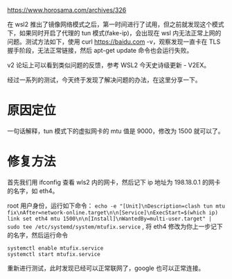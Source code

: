 https://www.horosama.com/archives/326

在 wsl2 推出了镜像网络模式之后，第一时间进行了试用，但之前就发现这个模式下，如果同时开启了代理的 tun 模式(fake-ip)，会出现在 wsl 内无法正常上网的问题。测试方法如下，使用 curl https://baidu.com -v，观察发现一直卡在 TLS 握手阶段，无法正常链接，然后 apt-get update 命令也会运行失败。

v2 论坛上可以看到类似问题的反馈，参考 WSL2 今天史诗级更新 - V2EX。

经过一系列的测试，今天终于发现了解决问题的办法，在这里分享一下。

# 原因定位

一句话解释，tun 模式下的虚拟网卡的 mtu 值是 9000，修改为 1500 就可以了。

# 修复方法

首先我们用 ifconfig 查看 wls2 内的网卡，然后记下 ip 地址为 198.18.0.1 的网卡的名字，如 eth4。

root 用户身份，运行如下命令： `echo -e "[Unit]\nDescription=clash tun mtu fix\nAfter=network-online.target\n\n[Service]\nExecStart=$(which ip) link set eth4 mtu 1500\n\n[Install]\nWantedBy=multi-user.target" | sudo tee /etc/systemd/system/mtufix.service` , 将 eth4 修改为你上一步记下的名字，然后运行命令

```shell
systemctl enable mtufix.service
systemctl start mtufix.service
```

重新进行测试，此时发现已经可以正常联网了，google 也可以正常连接。
